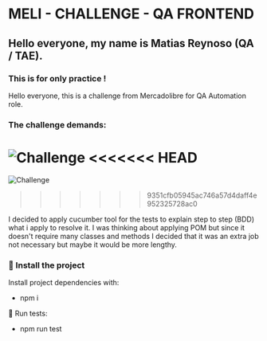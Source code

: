 # MELI - CHALLENGE - QA FRONTEND

## Hello everyone, my name is Matias Reynoso (QA / TAE).

### This is for only practice !

Hello everyone, this is a challenge from Mercadolibre for QA Automation role.

### The challenge demands:
![Challenge](https://ibb.co/6wfMCM1)
<<<<<<< HEAD
=======
<image src="https://ibb.co/6wfMCM1" alt="Challenge">

>>>>>>> 9351cfb05945ac746a57d4daff4e952325728ac0

I decided to apply cucumber tool for the tests to explain step to step (BDD) what i apply to resolve it.
I was thinking about applying POM but since it doesn't require many classes and methods I decided that it was an extra job not necessary but maybe it would be more lengthy.

### 🚀 Install the project
Install project dependencies with: 
- npm i

🚀 Run tests: 
- npm run test

